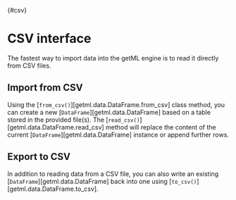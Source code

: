 [](){#csv}
# CSV interface

The fastest way to import data into the getML engine is to read it
directly from CSV files.

## Import from CSV

Using the [`from_csv()`][getml.data.DataFrame.from_csv] class method, you can
create a new [`DataFrame`][getml.data.DataFrame] based on a table stored in
the provided file(s). The [`read_csv()`][getml.data.DataFrame.read_csv]
method will replace the content of the current
[`DataFrame`][getml.data.DataFrame] instance or append further rows.

## Export to CSV

In addition to reading data from a CSV file, you can also write an
existing [`DataFrame`][getml.data.DataFrame] back into one using
[`to_csv()`][getml.data.DataFrame.to_csv].

